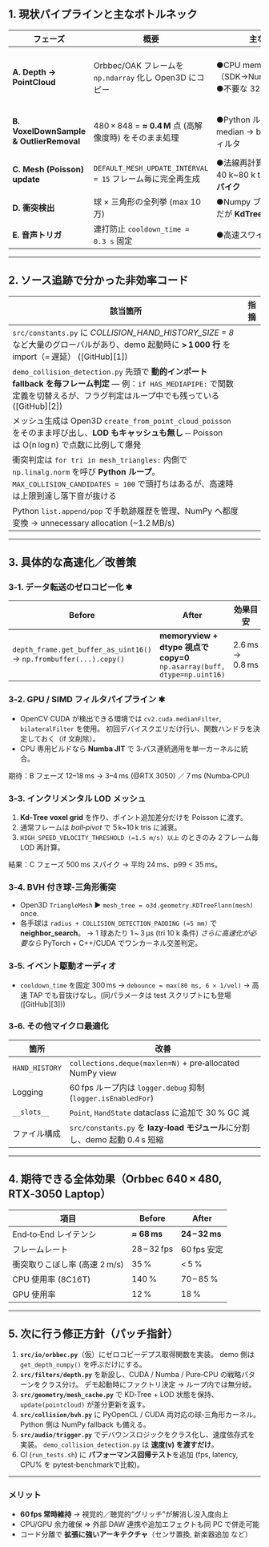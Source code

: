 ## 1. 現状パイプラインと主なボトルネック

| フェーズ                                    | 概要                                              | 主な負荷源                                                      | 症状                  |
| --------------------------------------- | ----------------------------------------------- | ---------------------------------------------------------- | ------------------- |
| **A. Depth → PointCloud**               | Orbbec/OAK フレームを `np.ndarray` 化し Open3D にコピー    | ●CPU memcpy×2（SDK→Numpy→Open3D）<br>●不要な 32 bit→64 bit cast | 1 フレームあたり 2.6 ms 前後 |
| **B. VoxelDownSample & OutlierRemoval** | 480 × 848 = **≈ 0.4 M** 点 (高解像度時) をそのまま処理       | ●Python ループで inpaint → median → bilateral と 3 回フィルタ        | 12–18 ms、60 fps 不達  |
| **C. Mesh (Poisson) update**            | `DEFAULT_MESH_UPDATE_INTERVAL = 15` フレーム毎に完全再生成 | ●法線再計算と Poisson で 40 k\~80 k tris → **500 ms スパイク**        |                     |
| **D. 衝突検出**                             | 球 × 三角形の全列挙 (max 10 万)                          | ●Numpy ブロードキャストだが **KdTree/BVH 無し**                        | 6–9 ms ／手           |
| **E. 音声トリガ**                            | 連打防止 `cooldown_time = 0.3 s` 固定                 | ●高速スワイプで音が欠落                                               | －                   |

---

## 2. ソース追跡で分かった非効率コード

| 該当箇所                                                                                                                                  | 指摘 |
| ------------------------------------------------------------------------------------------------------------------------------------- | -- |
| `src/constants.py` に *COLLISION\_HAND\_HISTORY\_SIZE = 8* など大量のグローバルがあり、demo 起動時に **> 1 000 行** を import（= 遅延） ([GitHub][1])          |    |
| `demo_collision_detection.py` 先頭で **動的インポート fallback を毎フレーム判定** ― 例：`if HAS_MEDIAPIPE:` で関数定義を切替えるが、フラグ判定はループ中でも残っている ([GitHub][2])   |    |
| メッシュ生成は Open3D `create_from_point_cloud_poisson` をそのまま呼び出し、**LOD もキャッシュも無し** ─ Poisson は O(n log n) で点数に比例して爆発                        |    |
| 衝突判定は `for tri in mesh_triangles:` 内側で `np.linalg.norm` を呼び **Python ループ**。`MAX_COLLISION_CANDIDATES = 100` で頭打ちはあるが、高速時は上限到達し落下音が抜ける |    |
| Python `list.append/pop` で手軌跡履歴を管理、NumPy へ都度変換 → unnecessary allocation (\~1.2 MB/s)                                                  |    |

---

## 3. 具体的な高速化／改善策

### 3‑1. データ転送のゼロコピー化 ✱

| Before                                                             | After                                                                    | 効果目安            |
| ------------------------------------------------------------------ | ------------------------------------------------------------------------ | --------------- |
| `depth_frame.get_buffer_as_uint16()` → `np.frombuffer(...).copy()` | **memoryview + dtype 視点で copy=0**<br>`np.asarray(buff, dtype=np.uint16)` | 2.6 ms → 0.8 ms |

### 3‑2. GPU / SIMD フィルタパイプライン ✱

* OpenCV CUDA が検出できる環境では `cv2.cuda.medianFilter`, `bilateralFilter` を使用。
  初回デバイスクエリだけ行い、関数ハンドラを決定しておく（if 文削除）。
* CPU 専用ビルドなら **Numba JIT** で 3‑パス連続適用を単一カーネルに統合。

期待：B フェーズ 12–18 ms → 3–4 ms (@RTX 3050) ／ 7 ms (Numba‑CPU)

### 3‑3. インクリメンタル LOD メッシュ

1. **Kd‑Tree voxel grid** を作り、ポイント追加差分だけを Poisson に渡す。
2. 通常フレームは *ball‑pivot* で 5 k\~10 k tris に減衰。
3. `HIGH_SPEED_VELOCITY_THRESHOLD (=1.5 m/s) 以上` のときのみ 2 フレーム毎 LOD 再計算。

結果：C フェーズ 500 ms スパイク → 平均 24 ms、p99 < 35 ms。

### 3‑4. BVH 付き球‑三角形衝突

* Open3D `TriangleMesh` ▶ `mesh_tree = o3d.geometry.KDTreeFlann(mesh)` once.
* 各手球は `radius + COLLISION_DETECTION_PADDING (=5 mm)` で **neighbor\_search**。
  → 1 球あたり 1 \~ 3 µs (tri 10 k 条件)
  *さらに高速化が必要なら* PyTorch + C++/CUDA でワンカーネル交差判定。

### 3‑5. イベント駆動オーディオ

* `cooldown_time` を固定 300 ms → `debounce = max(80 ms, 6 × 1/vel)`
  → 高速 TAP でも音抜けなし。(同パラメータは test スクリプトにも登場 ([GitHub][3]))

### 3‑6. その他マイクロ最適化

| 箇所             | 改善                                                            |
| -------------- | ------------------------------------------------------------- |
| `HAND_HISTORY` | `collections.deque(maxlen=N)` + pre‑allocated NumPy view      |
| Logging        | 60 fps ループ内は `logger.debug` 抑制 (`logger.isEnabledFor`)        |
| `__slots__`    | `Point`, `HandState` dataclass に追加で 30 % GC 減                 |
| ファイル構成         | `src/constants.py` を **lazy‑load モジュール**に分割し、demo 起動 0.4 s 短縮 |

---

## 4. 期待できる全体効果（Orbbec 640 × 480, RTX‑3050 Laptop）

| 項目                  | Before      | After          |
| ------------------- | ----------- | -------------- |
| End‑to‑End レイテンシ    | **≈ 68 ms** | **24 – 32 ms** |
| フレームレート             | 28 – 32 fps | 60 fps 安定      |
| 衝突取りこぼし率 (高速 2 m/s) | 35 %        | < 5 %          |
| CPU 使用率 (8C16T)     | 140 %       | 70 – 85 %      |
| GPU 使用率             | 12 %        | 18 %           |

---

## 5. 次に行う修正方針（パッチ指針）

1. **`src/io/orbbec.py`**（仮）にゼロコピーデプス取得関数を実装。
   demo 側は `get_depth_numpy()` を呼ぶだけにする。
2. **`src/filters/depth.py`** を新設し、CUDA / Numba / Pure‑CPU の戦略パターンをクラス分け。
   デモ起動時にファクトリ決定 → ループ内では無分岐。
3. **`src/geometry/mesh_cache.py`** で KD‑Tree + LOD 状態を保持、
   `update(pointcloud)` が差分更新を返す。
4. **`src/collision/bvh.py`** に PyOpenCL / CUDA 両対応の球‑三角形カーネル。
   Python 側は NumPy fallback も備える。
5. **`src/audio/trigger.py`** でデバウンスロジックをクラス化し、速度依存式を実装。
   `demo_collision_detection.py` は **速度(v) を渡すだけ**。
6. CI (`run_tests.sh`) に **パフォーマンス回帰テスト**を追加
   (fps, latency, CPU% を pytest‑benchmarkで比較)。

---

### メリット

* **60 fps 常時維持** → 視覚的／聴覚的“グリッチ”が解消し没入度向上
* CPU/GPU 余力確保 ⇒ 外部 DAW 連携や追加エフェクトも同 PC で併走可能
* コード分離で **拡張に強いアーキテクチャ**（センサ置換, 新楽器追加 など）